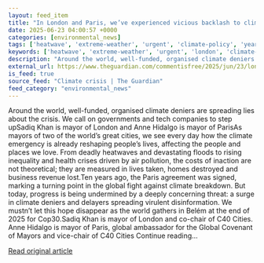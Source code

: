 ```yaml
---
layout: feed_item
title: "In London and Paris, we’ve experienced vicious backlash to climate action. But we’re not backing down | Sadiq Khan and Anne Hidalgo"
date: 2025-06-23 04:00:57 +0000
categories: [environmental_news]
tags: ['heatwave', 'extreme-weather', 'urgent', 'climate-policy', 'year-2025', 'paris-agreement', 'public-health', 'flooding', 'climate-health']
keywords: ['heatwave', 'extreme-weather', 'urgent', 'london', 'climate-policy', 'year-2025', 'experienced', 'paris']
description: "Around the world, well-funded, organised climate deniers are spreading lies about the crisis"
external_url: https://www.theguardian.com/commentisfree/2025/jun/23/london-paris-vicious-backlash-climate-action-sadiq-khan-anne-hidalgo
is_feed: true
source_feed: "Climate crisis | The Guardian"
feed_category: "environmental_news"
---
```


Around the world, well-funded, organised climate deniers are spreading lies about the crisis. We call on governments and tech companies to step upSadiq Khan is mayor of London and Anne Hidalgo is mayor of ParisAs mayors of two of the world’s great cities, we see every day how the climate emergency is already reshaping people’s lives, affecting the people and places we love. From deadly heatwaves and devastating floods to rising inequality and health crises driven by air pollution, the costs of inaction are not theoretical; they are measured in lives taken, homes destroyed and business revenue lost.Ten years ago, the Paris agreement was signed, marking a turning point in the global fight against climate breakdown. But today, progress is being undermined by a deeply concerning threat: a surge in climate deniers and delayers spreading virulent disinformation. We mustn’t let this hope disappear as the world gathers in Belém at the end of 2025 for Cop30.Sadiq Khan is mayor of London and co-chair of C40 Cities. Anne Hidalgo is mayor of Paris, global ambassador for the Global Covenant of Mayors and vice-chair of C40 Cities Continue reading...

[Read original article](https://www.theguardian.com/commentisfree/2025/jun/23/london-paris-vicious-backlash-climate-action-sadiq-khan-anne-hidalgo)
